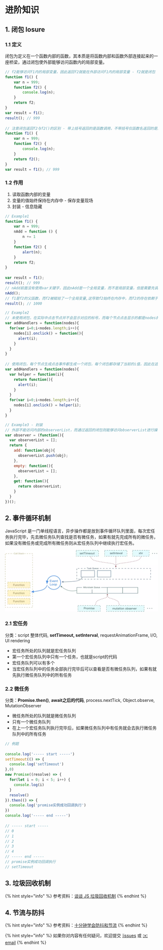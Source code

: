 # 进阶知识

## 1. 闭包 losure

### 1.1 定义

闭包为定义在一个函数内部的函数，其本质是将函数内部和函数外部连接起来的一座桥梁，通过闭包使外部能够访问函数内的局部变量。

```javascript
// f2能够访问f1内的局部变量，因此返回f2就能在外部访问f1内的局部变量 - f2就是闭包
function f1() {
    var n = 999;
    function f2() {
        console.log(n);
    }
    return f2;
}
var result = f1();
result(); // 999

// 注意闭包返回f2与f2()的区别 - 带上括号返回的是函数调用，不带括号仅函数名返回的是函数
function f1() {
    var n = 999;
    function f2() {
        console.log(n);
    }
    return f2();
}
var result = f1(); // 999
```

### 1.2 作用

1. 读取函数内部的变量
2. 变量的值始终保持在内存中 - 保存变量现场
3. 封装 - 信息隐藏

```javascript
// Example1 
function f1() {
    var n = 999;
    nAdd = function () {
        n += 1
    }
    function f2() {
        alert(n);
    }
    return f2;
}

var result = f1();
result(); // 999
// nAdd前面没有使用var关键字，因此nAdd是一个全局变量，而不是局部变量，但是需要先调用一次f1()才会生成全局变量nAdd。
nAdd();
// f1是f2的父函数，而f2被赋给了一个全局变量,这导致f2始终在内存中，而f2的存在依赖于f1，因此f1也始终在内存中，不会在调用结束后，被垃圾回收机制（garbage collection）回收，因此f1的局部变量n也一直保存在内存中。
result(); // 1000
```

```javascript
// Example2
// 未使用闭包，在实际中点击节点并不会显示对应的标号，而每个节点点击显示的都是nodes的长度值，因为i均来自for循环中i
var addHandlers = function(nodes){
  for(var i=0;i<nodes.length;i++){
    nodes[i].onclick() = function(){
      alert(i);
    }
  }
} 

// 使用闭包，每个节点生成点击事件都生成一个闭包，每个闭包都存储了当前的i值，因此在这个情况下能满足要求，在实际中点击节点会显示对应的标号。
var addHandlers = function(nodes){
  var helper = function(i){
    return function(){
      alert(i);
    }
  }
  for(var i=0;i<nodes.length;i++){
    nodes[i].onclick() = helper(i);
  }
}
```

```javascript
// Example3 - 封装
// 外部不能访问内部的observerList，而通过返回的闭包则能够访问observerList进行操作
var observer = (function(){
  var observerList = [];
  return {
    add: function(obj){
      observerList.push(obj);
    },
    empty: function(){
      observerList = [];
    },
    get: function(){
      return observerList;
    }
  }
})();
```

## 2. 事件循环机制

JavaScript 是一门单线程语言，异步操作都是放到事件循环队列里面，每次宏任务执行完毕，先去微任务队列查找是否有微任务，如果有就先完成所有的微任务，如果没有微任务或完成所有微任务则从宏任务队列中继续执行宏任务。

![](../.gitbook/assets/event_loop.png)

### 2.1 宏任务

分类：script 整体代码, **setTimeout, setInterval**, requestAnimationFrame, I/O, UI rendering

* 宏任务所处的队列就是宏任务队列
* 第一个宏任务队列中只有一个任务，也就是script的代码
* 宏任务队列可以有多个
* 当宏任务队列中的任务全部执行完毕后可以查看是否有微任务队列，如果有就先执行微任务队列中的所有任务

### 2.2 微任务

分类：**Promise.then\(\)**, **await之后的代码**, process.nextTick, Object.observe, MutationObserver

* 微任务所处的队列就是微任务队列
* 只有一个微任务队列
* 在上一个宏任务队列执行完毕后，如果微任务队列中有任务就会去执行微任务队列中的所有任务

```javascript
// 例题

console.log('----- start -----')
setTimeout(() => {
  console.log('setTimeout')
},0)
new Promise((resolve) => {
  for(let i = 0; i < 5; i++) {
    console.log(i)
  }
  resolve()
}).then(() => {
  console.log('promise实例成功回调执行')
})
console.log('----- end -----')

// ----- start -----
// 0
// 1
// 2
// 3
// 4
// ----- end -----
// promise实例成功回调执行
// setTimeout
```

## 3. 垃圾回收机制

{% hint style="info" %}
参考资料：[谈谈 JS 垃圾回收机制](https://segmentfault.com/a/1190000018605776)
{% endhint %}

## 4. 节流与防抖

{% hint style="info" %}
参考资料：[十分钟学会防抖和节流](https://www.cnblogs.com/zhuanzhuanfe/p/10633019.html)
{% endhint %}

{% hint style="info" %}
如果你对内容有任何疑问，欢迎提交 [❕issues](https://github.com/MrEnvision/Front-end_learning_notes/issues) 或 [ ✉️ email](mailto:EnvisionShen@gmail.com)
{% endhint %}


